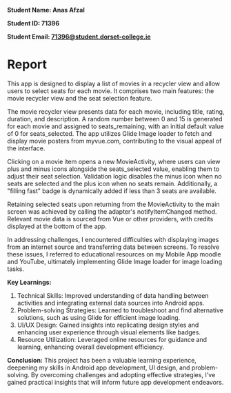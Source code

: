 <b>Student Name: Anas Afzal</b>

<b>Student ID: 71396</b>

<b>Student Email: 71396@student.dorset-college.ie</b>


<h1>Report</h1>

This app is designed to display a list of movies in a recycler view and allow users to select seats for each movie. It comprises two main features: the movie recycler view and the seat selection feature.

The movie recycler view presents data for each movie, including title, rating, duration, and description. A random number between 0 and 15 is generated for each movie and assigned to seats_remaining, with an initial default value of 0 for seats_selected. The app utilizes Glide Image loader to fetch and display movie posters from myvue.com, contributing to the visual appeal of the interface.

Clicking on a movie item opens a new MovieActivity, where users can view plus and minus icons alongside the seats_selected value, enabling them to adjust their seat selection. Validation logic disables the minus icon when no seats are selected and the plus icon when no seats remain. Additionally, a "filling fast" badge is dynamically added if less than 3 seats are available.

Retaining selected seats upon returning from the MovieActivity to the main screen was achieved by calling the adapter's notifyItemChanged method. Relevant movie data is sourced from Vue or other providers, with credits displayed at the bottom of the app.

In addressing challenges, I encountered difficulties with displaying images from an internet source and transferring data between screens. To resolve these issues, I referred to educational resources on my Mobile App moodle and YouTube, ultimately implementing Glide Image loader for image loading tasks.

<b>Key Learnings:</b>
1. Technical Skills: Improved understanding of data handling between activities and integrating external data sources into Android apps.
2. Problem-solving Strategies: Learned to troubleshoot and find alternative solutions, such as using Glide for efficient image loading.
3. UI/UX Design: Gained insights into replicating design styles and enhancing user experience through visual elements like badges.
4. Resource Utilization: Leveraged online resources for guidance and learning, enhancing overall development efficiency.

<b>Conclusion:</b>
This project has been a valuable learning experience, deepening my skills in Android app development, UI design, and problem-solving. By overcoming challenges and adopting effective strategies, I've gained practical insights that will inform future app development endeavors.

